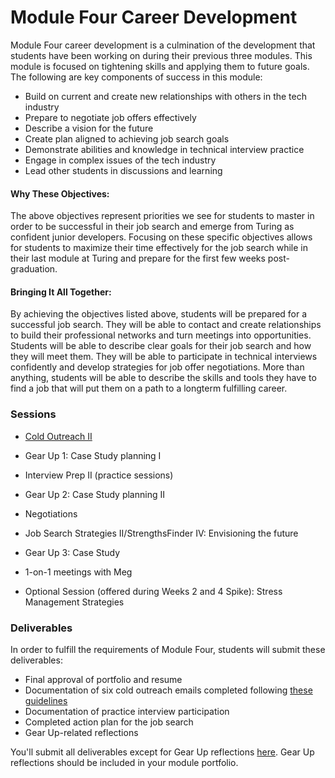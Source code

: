 # Module Four Career Development

Module Four career development is a culmination of the development that students have been working on during their previous three modules. This module is focused on tightening skills and applying them to future goals. The following are key components of success in this module:

* Build on current and create new relationships with others in the tech industry
* Prepare to negotiate job offers effectively
* Describe a vision for the future
* Create plan aligned to achieving job search goals
* Demonstrate abilities and knowledge in technical interview practice
* Engage in complex issues of the tech industry
* Lead other students in discussions and learning 

#### Why These Objectives:
The above objectives represent priorities we see for students to master in order to be successful in their job search and emerge from Turing as confident junior developers. Focusing on these specific objectives allows for students to maximize their time effectively for the job search while in their last module at Turing and prepare for the first few weeks post-graduation. 

#### Bringing It All Together:
By achieving the objectives listed above, students will be prepared for a successful job search. They will be able to contact and create relationships to build their professional networks and turn meetings into opportunities. Students will be able to describe clear goals for their job search and how they will meet them. They will be able to participate in technical interviews confidently and develop strategies for job offer negotiations. More than anything, students will be able to describe the skills and tools they have to find a job that will put them on a path to a longterm fulfilling career. 

### Sessions

* [Cold Outreach II](https://github.com/turingschool/career-development-curriculum/blob/master/module_four/cold_outreach_ii.md) 
* Gear Up 1: Case Study planning I
* Interview Prep II (practice sessions) 
* Gear Up 2: Case Study planning II
* Negotiations
* Job Search Strategies II/StrengthsFinder IV: Envisioning the future 
* Gear Up 3: Case Study
* 1-on-1 meetings with Meg

* Optional Session (offered during Weeks 2 and 4 Spike): Stress Management Strategies

### Deliverables
In order to fulfill the requirements of Module Four, students will submit these deliverables:

* Final approval of portfolio and resume
* Documentation of six cold outreach emails completed following [these guidelines](https://github.com/turingschool/career-development-curriculum/blob/master/module_four/cold_outreach_deliverable_guidelines.md)
* Documentation of practice interview participation
* Completed action plan for the job search
* Gear Up-related reflections

You'll submit all deliverables except for Gear Up reflections [here](https://github.com/turingschool/career-development-curriculum/tree/master/deliverable_submissions). Gear Up reflections should be included in your module portfolio.
